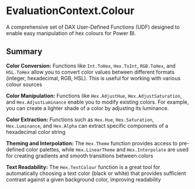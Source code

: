 # EvaluationContext.Colour

A comprehensive set of DAX User-Defined Functions (UDF) designed to enable easy manipulation of hex colours for Power BI.

## Summary

**Color Conversion:** Functions like `Int.ToHex`, `Hex.ToInt`, `RGB.ToHex`, and `HSL.ToHex` allow you to convert color values between different formats (integer, hexadecimal, RGB, HSL). This is useful for working with various colour sources

**Color Manipulation:** Functions like `Hex.AdjustHue`, `Hex.AdjustSaturation`, and `Hex.AdjustLuminance` enable you to modify existing colors. For example, you can create a lighter shade of a color by adjusting its luminance.

**Color Extraction:** Functions such as `Hex.Hue`, `Hex.Saturation`, `Hex.Luminance`, and `Hex.Alpha` can extract specific components of a hexadecimal color string

**Theming and Interpolation:** The `Hex.Theme` function provides access to pre-defined color palettes, while `Hex.LinearTheme` and `Hex.Interpolate` are used for creating gradients and smooth transitions between colors

**Text Readability:** The `Hex.TextColour` function is a great tool for automatically choosing a text color (black or white) that provides sufficient contrast against a given background color, improving readability